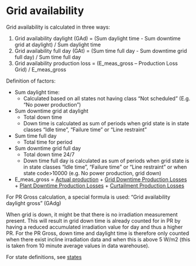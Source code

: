 # Grid availability

Grid availability is calculated in three ways:
1.	Grid availability daylight (GAd) = (Sum daylight time - Sum downtime grid at daylight) / Sum daylight time
2.	Grid availability full day (GAt) = (Sum time full day - Sum downtime grid full day) / Sum time full day
3.	Grid availability production loss = (E_meas_gross – Production Loss Grid) / E_meas_gross

Definition of factors:
-	Sum daylight time:
    - Calculated based on all states not having class “Not scheduled” (E.g. “No power production”)
-	Sum downtime grid at daylight
    - Total down time 
    - Down time is calculated as sum of periods when grid state is in state classes “Idle time”, “Failure time” or “Line restraint”
-	Sum time full day
    - Total time for period
-	Sum downtime grid full day 
    - Total down time 24/7 
    - Down time full day is calculated as sum of periods when grid state is in state classes “Idle time”, “Failure time” or “Line restraint” or when state code>10000 (e.g. No power production, grid down)
-	E_meas_gross = [Actual production](../../Yield%20and%20Weather/Actual%20Production/Actual%20Production.md) + [Grid Downtime Production Losses](../../Production%20Losses/Grid%20down%20time%20production%20losses/Grid%20down%20time%20production%20losses.md) + [Plant Downtime Production Losses](../../Production%20Losses/Plant%20down%20time%20production%20losses/Plant%20down%20time%20production%20losses.md) + [Curtailment Production Losses](../../Production%20Losses/Curtailment%20production%20losses/Curtailment%20production%20losses.md)

For PR Gross calculation, a special formula is used: “Grid availability daylight gross” (GAdg)

When grid is down, it might be that there is no irradiation measurement present. This will result in grid down time is already counted for in PR by having a reduced accumulated irradiation value for day and thus a higher PR. For the PR Gross, down time and daylight time is therefore only counted when there exist incline irradiation data and when this is above 5 W/m2 (this is taken from 10 minute average values in data warehouse).

For state definitions, see [states](../../../../Data%20Collection%20&%20Data%20Flow/Equipment%20States/Equipment%20States.md)
